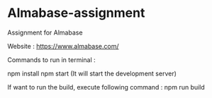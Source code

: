 # Almabase-assignment
Assignment for Almabase


Website : https://www.almabase.com/


Commands to run in terminal :

npm install
npm start
(It will start the development server)

If want to run the build, execute following command : 
npm run build
